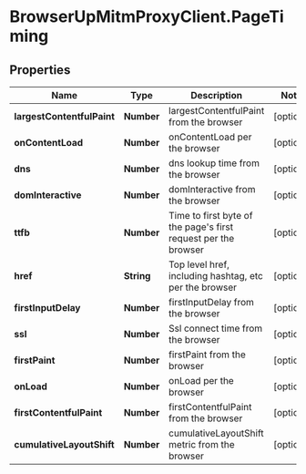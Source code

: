 # BrowserUpMitmProxyClient.PageTiming

## Properties

Name | Type | Description | Notes
------------ | ------------- | ------------- | -------------
**largestContentfulPaint** | **Number** | largestContentfulPaint from the browser | [optional] 
**onContentLoad** | **Number** | onContentLoad per the browser | [optional] 
**dns** | **Number** | dns lookup time from the browser | [optional] 
**domInteractive** | **Number** | domInteractive from the browser | [optional] 
**ttfb** | **Number** | Time to first byte of the page&#39;s first request per the browser | [optional] 
**href** | **String** | Top level href, including hashtag, etc per the browser | [optional] 
**firstInputDelay** | **Number** | firstInputDelay from the browser | [optional] 
**ssl** | **Number** | Ssl connect time from the browser | [optional] 
**firstPaint** | **Number** | firstPaint from the browser | [optional] 
**onLoad** | **Number** | onLoad per the browser | [optional] 
**firstContentfulPaint** | **Number** | firstContentfulPaint from the browser | [optional] 
**cumulativeLayoutShift** | **Number** | cumulativeLayoutShift metric from the browser | [optional] 


